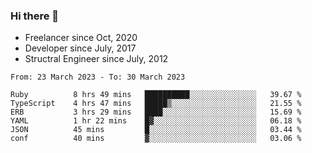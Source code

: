 ### Hi there 👋

- Freelancer since Oct, 2020
- Developer since July, 2017
- Structral Engineer since July, 2012

<!--START_SECTION:waka-->

```text
From: 23 March 2023 - To: 30 March 2023

Ruby          8 hrs 49 mins   ██████████░░░░░░░░░░░░░░░   39.67 %
TypeScript    4 hrs 47 mins   █████▒░░░░░░░░░░░░░░░░░░░   21.55 %
ERB           3 hrs 29 mins   ████░░░░░░░░░░░░░░░░░░░░░   15.69 %
YAML          1 hr 22 mins    █▓░░░░░░░░░░░░░░░░░░░░░░░   06.18 %
JSON          45 mins         █░░░░░░░░░░░░░░░░░░░░░░░░   03.44 %
conf          40 mins         ▓░░░░░░░░░░░░░░░░░░░░░░░░   03.06 %
```

<!--END_SECTION:waka-->
